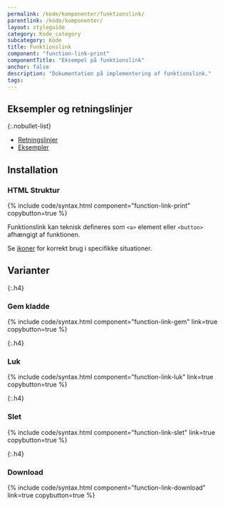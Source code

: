 ```yaml
---
permalink: /kode/komponenter/funktionslink/
parentlink: /kode/komponenter/
layout: styleguide
category: Kode_category
subcategory: Kode
title: Funktionslink
component: "function-link-print"
componentTitle: "Eksempel på funktionslink"
anchor: false
description: "Dokumentation på implementering af funktionslink."
tags:
---
```


## Eksempler og retningslinjer

{:.nobullet-list}
- <a href="/komponenter/funktionslink/#retningslinjer">Retningslinjer</a>
- <a href="/komponenter/funktionslink/">Eksempler</a>

## Installation

### HTML Struktur

{% include code/syntax.html component="function-link-print" copybutton=true %}

Funktionslink kan teknisk defineres som `<a>` element eller `<button>` afhængigt af funktionen.

Se <a href="/design/ikoner/#betydning">ikoner</a> for korrekt brug i specifikke situationer.

## Varianter

{:.h4}
### Gem kladde

{% include code/syntax.html component="function-link-gem" link=true copybutton=true %}

{:.h4}
### Luk

{% include code/syntax.html component="function-link-luk" link=true copybutton=true %}

{:.h4}
### Slet

{% include code/syntax.html component="function-link-slet" link=true copybutton=true %}

{:.h4}
### Download

{% include code/syntax.html component="function-link-download" link=true copybutton=true %}